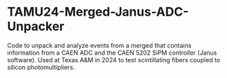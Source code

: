 # TAMU24-Merged-Janus-ADC-Unpacker
Code to unpack and analyze events from a merged that contains information from a CAEN ADC and the CAEN 5202 SiPM controller (Janus software). Used at Texas A&amp;M in 2024 to test scintillating fibers coupled to silicon photomultipliers.

